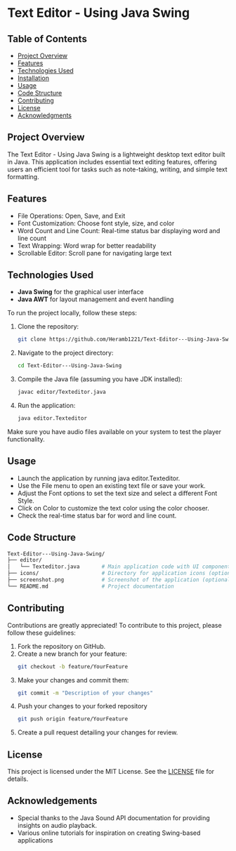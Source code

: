 
# Text Editor - Using Java Swing


## Table of Contents
- [Project Overview](#project-overview)
- [Features](#features)
- [Technologies Used](#technologies-used)
- [Installation](#installation)
- [Usage](#usage)
- [Code Structure](#code-structure)
- [Contributing](#contributing)
- [License](#license)
- [Acknowledgments](#acknowledgments)
## Project Overview
The Text Editor - Using Java Swing is a lightweight desktop text editor built in Java. This application includes essential text editing features, offering users an efficient tool for tasks such as note-taking, writing, and simple text formatting.
## Features
- File Operations: Open, Save, and Exit
- Font Customization: Choose font style, size, and color
- Word Count and Line Count: Real-time status bar displaying word and line count
- Text Wrapping: Word wrap for better readability
- Scrollable Editor: Scroll pane for navigating large text
## Technologies Used
- **Java Swing** for the graphical user interface
- **Java AWT** for layout management and event handling

To run the project locally, follow these steps:

1. Clone the repository:
   ```bash
   git clone https://github.com/Heramb1221/Text-Editor---Using-Java-Swing.git
   ```
2. Navigate to the project directory:
    ```bash
   cd Text-Editor---Using-Java-Swing
   ```
3. Compile the Java file (assuming you have JDK installed):
    ```bash
   javac editor/Texteditor.java
   ```
4. Run the application:
    ```bash
   java editor.Texteditor
   ```
Make sure you have audio files available on your system to test the player functionality.
## Usage
- Launch the application by running java editor.Texteditor.
- Use the File menu to open an existing text file or save your work.
- Adjust the Font options to set the text size and select a different Font Style.
- Click on Color to customize the text color using the color chooser.
- Check the real-time status bar for word and line count.


## Code Structure
```bash
Text-Editor---Using-Java-Swing/
├── editor/
│   └── Texteditor.java       # Main application code with UI components
├── icons/                    # Directory for application icons (optional)
├── screenshot.png            # Screenshot of the application (optional)
└── README.md                 # Project documentation

```


## Contributing
Contributions are greatly appreciated! To contribute to this project, please follow these guidelines:

1. Fork the repository on GitHub.
2. Create a new branch for your feature:
   ```bash
   git checkout -b feature/YourFeature
   ```
3. Make your changes and commit them:
   ```bash
   git commit -m "Description of your changes"
   ```
4. Push your changes to your forked repository
   ```bash
   git push origin feature/YourFeature
   ```
5. Create a pull request detailing your changes for review.

## License
This project is licensed under the MIT License. See the [LICENSE](https://choosealicense.com/licenses/mit/) file for details.


## Acknowledgements

 - Special thanks to the Java Sound API documentation for providing insights on audio playback.
 - Various online tutorials for inspiration on creating Swing-based applications


